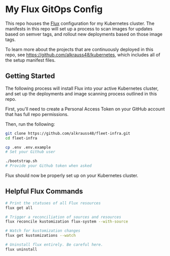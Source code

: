 My Flux GitOps Config
===

This repo houses the [Flux](https://fluxcd.io/) configuration for my Kubernetes
cluster. The manifests in this repo will set up a process to scan images for
updates based on semver tags, and rollout new deployments based on those image
tags.

To learn more about the projects that are continuously deployed in this repo,
see https://github.com/alkrauss48/kubernetes, which includes all of the setup
manifest files.

## Getting Started
The following process will install Flux into your active Kubernetes cluster, and
set up the deployments and image scanning process outlined in this repo.

First, you'll need to create a Personal Access Token on your GitHub account that
has full repo permissions.

Then, run the following:
```sh
git clone https://github.com/alkrauss48/fleet-infra.git
cd fleet-infra

cp .env .env.example
# Set your Github user

./bootstrap.sh
# Provide your Github token when asked
```

Flux should now be properly set up on your Kubernetes cluster.

## Helpful Flux Commands

```sh
# Print the statuses of all Flux resources
flux get all

# Trigger a reconciliation of sources and resources
flux reconcile kustomization flux-system --with-source

# Watch for kustomization changes
flux get kustomizations --watch

# Uninstall flux entirely. Be careful here.
flux uninstall
```
